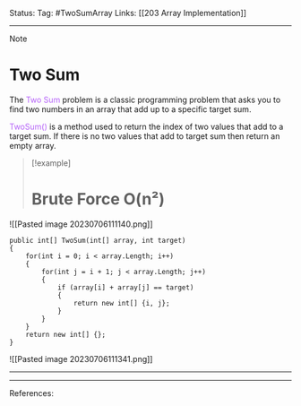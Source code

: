 Status: 
Tag: #TwoSumArray
Links: [[203 Array Implementation]]

---
> [!note] 
>  # Two Sum

The <font style="color:#b562f9">Two Sum</font> problem is a classic programming problem that asks you to find two numbers in an array that add up to a specific target sum.

<font style="color:#b562f9">TwoSum()</font> is a method used to return the index of two values that add to a target sum. If there is no two values that add to target sum then return an empty array.

> [!example] 
># Brute Force O(n²) 

![[Pasted image 20230706111140.png]]

``` run-csharp
public int[] TwoSum(int[] array, int target)
{
	for(int i = 0; i < array.Length; i++)
	{
		for(int j = i + 1; j < array.Length; j++)
		{
			if (array[i] + array[j] == target)
			{
				return new int[] {i, j};
			}
		}
	}
	return new int[] {};
}
```

![[Pasted image 20230706111341.png]]

---

---
References: